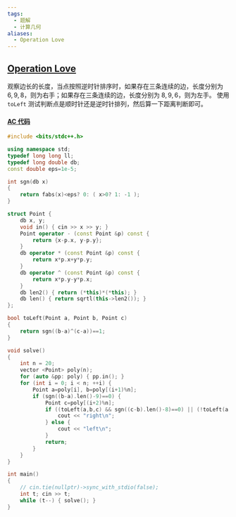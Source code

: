 ```yaml
---
tags:
  - 题解
  - 计算几何
aliases:
  - Operation Love
---
```

## [Operation Love](https://ac.nowcoder.com/acm/problem/209385)

观察边长的长度，当点按照逆时针排序时，如果存在三条连续的边，长度分别为 $6,9,8$，则为右手；如果存在三条连续的边，长度分别为 $8,9,6$，则为左手。
使用 `toLeft` 测试判断点是顺时针还是逆时针排列，然后算一下距离判断即可。

#### [AC 代码](https://ac.nowcoder.com/acm/contest/view-submission?submissionId=74159597)

```cpp
#include <bits/stdc++.h>

using namespace std;
typedef long long ll;
typedef long double db;
const double eps=1e-5;

int sgn(db x)
{
    return fabs(x)<eps? 0: ( x>0? 1: -1 );
}

struct Point {
    db x, y;
    void in() { cin >> x >> y; }
    Point operator - (const Point &p) const {
        return {x-p.x, y-p.y};
    }
    db operator * (const Point &p) const {
        return x*p.x+y*p.y;
    } 
    db operator ^ (const Point &p) const {
        return x*p.y-y*p.x;
    }
    db len2() { return (*this)*(*this); }
    db len() { return sqrtl(this->len2()); }
};

bool toLeft(Point a, Point b, Point c)
{
    return sgn((b-a)^(c-a))==1;
}

void solve()
{
    int n = 20;
    vector <Point> poly(n);
    for (auto &pp: poly) { pp.in(); }
    for (int i = 0; i < n; ++i) {
        Point a=poly[i], b=poly[(i+1)%n];
        if (sgn((b-a).len()-9)==0) {
            Point c=poly[(i+2)%n];
            if ((toLeft(a,b,c) && sgn((c-b).len()-8)==0) || (!toLeft(a,b,c) && sgn((c-b).len()-6)==0)) {
                cout << "right\n";
            } else {
                cout << "left\n";
            }
            return;
        }
    }
}

int main()
{
    // cin.tie(nullptr)->sync_with_stdio(false);
    int t; cin >> t;
    while (t--) { solve(); }
}
```
